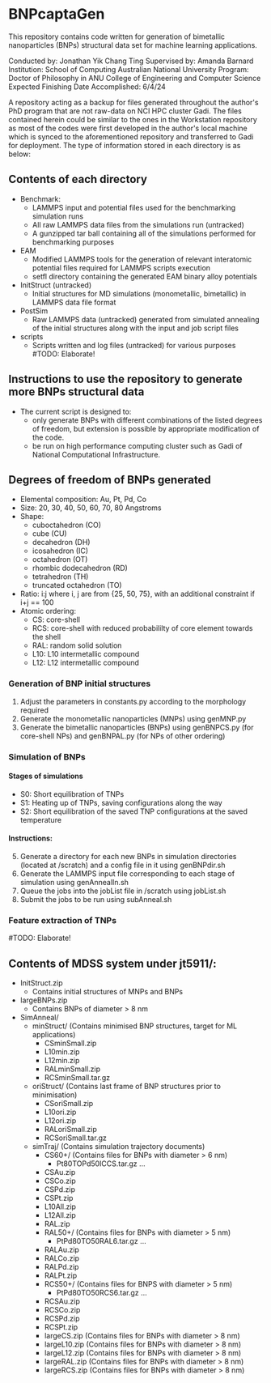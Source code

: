 # BNPcaptaGen
This repository contains code written for generation of bimetallic nanoparticles (BNPs) structural data set for machine learning applications.

Conducted by: Jonathan Yik Chang Ting
Supervised by: Amanda Barnard
Institution: School of Computing Australian National University
Program: Doctor of Philosophy in ANU College of Engineering and Computer Science
Expected Finishing Date Accomplished: 6/4/24

A repository acting as a backup for files generated throughout the author's PhD program that are not raw-data on NCI HPC cluster Gadi.
The files contained herein could be similar to the ones in the Workstation repository as most of the codes were first developed in the author's local machine which is synced to the aforementioned repository and transferred to Gadi for deployment.
The type of information stored in each directory is as below:

## Contents of each directory
- Benchmark:
    - LAMMPS input and potential files used for the benchmarking simulation runs
    - All raw LAMMPS data files from the simulations run (untracked)
    - A gunzipped tar ball containing all of the simulations performed for benchmarking purposes
- EAM
    - Modified LAMMPS tools for the generation of relevant interatomic potential files required for LAMMPS scripts execution
    - setfl directory containing the generated EAM binary alloy potentials
- InitStruct (untracked)
    - Initial structures for MD simulations (monometallic, bimetallic) in LAMMPS data file format
- PostSim
    - Raw LAMMPS data (untracked) generated from simulated annealing of the initial structures along with the input and job script files
- scripts
    - Scripts written and log files (untracked) for various purposes #TODO: Elaborate!

## Instructions to use the repository to generate more BNPs structural data
- The current script is designed to:
    - only generate BNPs with different combinations of the listed degrees of freedom, but extension is possible by appropriate modification of the code.
    - be run on high performance computing cluster such as Gadi of National Computational Infrastructure.

## Degrees of freedom of BNPs generated
- Elemental composition: Au, Pt, Pd, Co
- Size: 20, 30, 40, 50, 60, 70, 80 Angstroms
- Shape: 
    - cuboctahedron (CO)
    - cube (CU)
    - decahedron (DH)
    - icosahedron (IC)
    - octahedron (OT)
    - rhombic dodecahedron (RD)
    - tetrahedron (TH)
    - truncated octahedron (TO)
- Ratio: i:j where i, j are from {25, 50, 75}, with an additional constraint if i+j == 100
- Atomic ordering: 
    - CS: core-shell
    - RCS: core-shell with reduced probabililty of core element towards the shell
    - RAL: random solid solution
    - L10: L10 intermetallic compound
    - L12: L12 intermetallic compound

### Generation of BNP initial structures
1. Adjust the parameters in constants.py according to the morphology required
3. Generate the monometallic nanoparticles (MNPs) using genMNP.py 
4. Generate the bimetallic nanoparticles (BNPs) using genBNPCS.py (for core-shell NPs) and genBNPAL.py (for NPs of other ordering)

### Simulation of BNPs
#### Stages of simulations
- S0: Short equilibration of TNPs
- S1: Heating up of TNPs, saving configurations along the way
- S2: Short equilibration of the saved TNP configurations at the saved temperature

#### Instructions:
5. Generate a directory for each new BNPs in simulation directories (located at /scratch) and a config file in it using genBNPdir.sh
6. Generate the LAMMPS input file corresponding to each stage of simulation using genAnnealIn.sh
7. Queue the jobs into the jobList file in /scratch using jobList.sh
8. Submit the jobs to be run using subAnneal.sh

### Feature extraction of TNPs
#TODO: Elaborate!

## Contents of MDSS system under jt5911/:
- InitStruct.zip
    - Contains initial structures of MNPs and BNPs
- largeBNPs.zip
    - Contains BNPs of diameter > 8 nm
- SimAnneal/
    - minStruct/ (Contains minimised BNP structures, target for ML applications)
        - CSminSmall.zip
        - L10min.zip
        - L12min.zip
        - RALminSmall.zip
        - RCSminSmall.tar.gz
    - oriStruct/ (Contains last frame of BNP structures prior to minimisation)
        - CSoriSmall.zip
        - L10ori.zip
        - L12ori.zip
        - RALoriSmall.zip
        - RCSoriSmall.tar.gz
    - simTraj/ (Contains simulation trajectory documents)
        - CS60+/ (Contains files for BNPs with diameter > 6 nm)
            - Pt80TOPd50ICCS.tar.gz ...
        - CSAu.zip
        - CSCo.zip
        - CSPd.zip
        - CSPt.zip
        - L10All.zip
        - L12All.zip
        - RAL.zip
        - RAL50+/ (Contains files for BNPs with diameter > 5 nm)
            - PtPd80TO50RAL6.tar.gz ...
        - RALAu.zip
        - RALCo.zip
        - RALPd.zip
        - RALPt.zip
        - RCS50+/ (Contains files for BNPS with diameter > 5 nm)
            - PtPd80TO50RCS6.tar.gz ...
        - RCSAu.zip
        - RCSCo.zip
        - RCSPd.zip
        - RCSPt.zip
        - largeCS.zip (Contains files for BNPs with diameter > 8 nm)
        - largeL10.zip (Contains files for BNPs with diameter > 8 nm)
        - largeL12.zip (Contains files for BNPs with diameter > 8 nm) 
        - largeRAL.zip (Contains files for BNPs with diameter > 8 nm) 
        - largeRCS.zip (Contains files for BNPs with diameter > 8 nm) 
